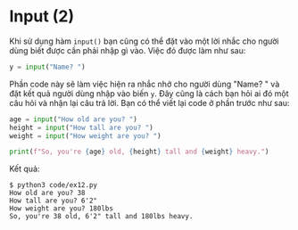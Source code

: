 # Input (2)

Khi sử dụng hàm `input()` bạn cũng có thể đặt vào một lời nhắc cho người dùng biết được cần phải nhập gì vào. Việc đó được làm như sau:

```py
y = input("Name? ")
```

Phần code này sẽ làm việc hiện ra nhắc nhở cho người dùng "Name? " và đặt kết quả người dùng nhập vào biến `y`. Đây cũng là cách bạn hỏi ai đó một câu hỏi và nhận lại câu trả lời. Bạn có thể viết lại code ở phần trước như sau:

```py
age = input("How old are you? ")
height = input("How tall are you? ")
weight = input("How weight are you? ")

print(f"So, you're {age} old, {height} tall and {weight} heavy.")
```

Kết quả:

```
$ python3 code/ex12.py
How old are you? 38
How tall are you? 6'2"
How weight are you? 180lbs
So, you're 38 old, 6'2" tall and 180lbs heavy.
```